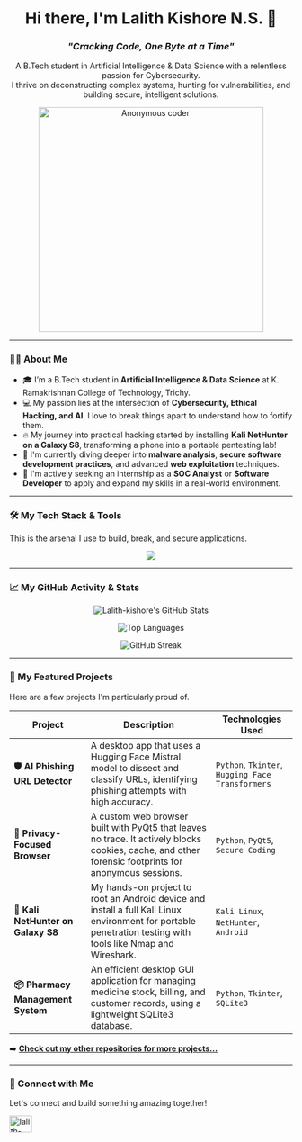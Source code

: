 <div align="center">
  
# Hi there, I'm Lalith Kishore N.S. 👋
  
### _"Cracking Code, One Byte at a Time"_

<p>A B.Tech student in Artificial Intelligence & Data Science with a relentless passion for Cybersecurity.</br>I thrive on deconstructing complex systems, hunting for vulnerabilities, and building secure, intelligent solutions.</p>

<img src="https://media.giphy.com/media/13HgwGsXF0aiGY/giphy.gif" alt="Anonymous coder" width="400"/></div>

---

### 👨‍💻 About Me

- 🎓 I’m a B.Tech student in **Artificial Intelligence & Data Science** at K. Ramakrishnan College of Technology, Trichy.
- 💻 My passion lies at the intersection of **Cybersecurity, Ethical Hacking, and AI**. I love to break things apart to understand how to fortify them.
- 🔥 My journey into practical hacking started by installing **Kali NetHunter on a Galaxy S8**, transforming a phone into a portable pentesting lab!
- 🌱 I'm currently diving deeper into **malware analysis**, **secure software development practices**, and advanced **web exploitation** techniques.
- 🎯 I'm actively seeking an internship as a **SOC Analyst** or **Software Developer** to apply and expand my skills in a real-world environment.

---

### 🛠️ My Tech Stack & Tools

This is the arsenal I use to build, break, and secure applications.

<p align="center">
  <a href="https://skillicons.dev">
    <img src="https://skillicons.dev/icons?i=python,java,c,tensorflow,pytorch,huggingface,qt,mysql,sqlite,git,github,bash,linux,kali,wireshark,nmap&perline=8" />
  </a>
</p>

---

### 📈 My GitHub Activity & Stats

<div align="center">
  
<p><img align="center" src="https://github-readme-stats.vercel.app/api?username=Lalith-kishore&show_icons=true&locale=en&theme=tokyonight&hide_border=true" alt="Lalith-kishore's GitHub Stats" /></p>
  
<p><img align="center" src="https://github-readme-stats.vercel.app/api/top-langs?username=Lalith-kishore&show_icons=true&locale=en&layout=compact&theme=tokyonight&hide_border=true" alt="Top Languages" /></p>

<p><img align="center" src="https://streak-stats.demolab.com/?user=Lalith-kishore&theme=tokyonight&hide_border=true" alt="GitHub Streak" /></p>

</div>

---

### 🚀 My Featured Projects

Here are a few projects I'm particularly proud of.

| Project | Description | Technologies Used |
|---|---|---|
| **🛡️ AI Phishing URL Detector** | A desktop app that uses a Hugging Face Mistral model to dissect and classify URLs, identifying phishing attempts with high accuracy. | `Python`, `Tkinter`, `Hugging Face Transformers` |
| **👻 Privacy-Focused Browser** | A custom web browser built with PyQt5 that leaves no trace. It actively blocks cookies, cache, and other forensic footprints for anonymous sessions. | `Python`, `PyQt5`, `Secure Coding` |
| **📱 Kali NetHunter on Galaxy S8** | My hands-on project to root an Android device and install a full Kali Linux environment for portable penetration testing with tools like Nmap and Wireshark. | `Kali Linux`, `NetHunter`, `Android` |
| **📦 Pharmacy Management System** | An efficient desktop GUI application for managing medicine stock, billing, and customer records, using a lightweight SQLite3 database. | `Python`, `Tkinter`, `SQLite3` |

➡️ **[Check out my other repositories for more projects...](https://github.com/Lalith-kishore?tab=repositories)**

---

### 🤝 Connect with Me

Let's connect and build something amazing together!

<p align="left">
  <a href="https://linkedin.com/in/lalith-kishore-n-s" target="blank">
    <img align="center" src="https://raw.githubusercontent.com/rahuldkjain/github-profile-readme-generator/master/src/images/icons/Social/linked-in-alt.svg" alt="lalith-kishore-n-s" height="30" width="40" />
  </a>
</p>
